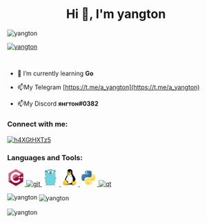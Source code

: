 <h1 align="center">Hi 👋, I'm yangton</h1>
<p align="left"> <img src="https://komarev.com/ghpvc/?username=yangton&label=Profile%20views&color=0e75b6&style=flat" alt="yangton" /> </p>

<p align="left"> <a href="https://github.com/ryo-ma/github-profile-trophy"><img src="https://github-profile-trophy.vercel.app/?username=yangton" alt="yangton" /></a> </p>

<p align="left"> <a href="https://twitter.com/" target="blank"><img src="https://img.shields.io/twitter/follow/?logo=twitter&style=for-the-badge" alt="" /></a> </p>

- 🌱 I’m currently learning **Go**

- 📫My Telegram [https://t.me/a_yangton](https://t.me/a_yangton)

- 📫My Discord **янгтон#0382**

<h3 align="left">Connect with me:</h3>
<p align="left">
<a href="https://discord.gg/h4XGtHXTz5" target="blank"><img align="center" src="https://raw.githubusercontent.com/rahuldkjain/github-profile-readme-generator/master/src/images/icons/Social/discord.svg" alt="h4XGtHXTz5" height="30" width="40" /></a>
</p>

<h3 align="left">Languages and Tools:</h3>
<p align="left"> <a href="https://www.w3schools.com/cpp/" target="_blank" rel="noreferrer"> <img src="https://raw.githubusercontent.com/devicons/devicon/master/icons/cplusplus/cplusplus-original.svg" alt="cplusplus" width="40" height="40"/> </a> <a href="https://git-scm.com/" target="_blank" rel="noreferrer"> <img src="https://www.vectorlogo.zone/logos/git-scm/git-scm-icon.svg" alt="git" width="40" height="40"/> </a> <a href="https://golang.org" target="_blank" rel="noreferrer"> <img src="https://raw.githubusercontent.com/devicons/devicon/master/icons/go/go-original.svg" alt="go" width="40" height="40"/> </a> <a href="https://www.linux.org/" target="_blank" rel="noreferrer"> <img src="https://raw.githubusercontent.com/devicons/devicon/master/icons/linux/linux-original.svg" alt="linux" width="40" height="40"/> </a> <a href="https://www.python.org" target="_blank" rel="noreferrer"> <img src="https://raw.githubusercontent.com/devicons/devicon/master/icons/python/python-original.svg" alt="python" width="40" height="40"/> </a> <a href="https://www.qt.io/" target="_blank" rel="noreferrer"> <img src="https://upload.wikimedia.org/wikipedia/commons/0/0b/Qt_logo_2016.svg" alt="qt" width="40" height="40"/> </a> </p>

<p><img align="left" src="https://github-readme-stats.vercel.app/api/top-langs?username=yangton&show_icons=true&locale=en&layout=compact" alt="yangton" /></p>

<p>&nbsp;<img align="center" src="https://github-readme-stats.vercel.app/api?username=yangton&show_icons=true&locale=en" alt="yangton" /></p>

<p><img align="center" src="https://github-readme-streak-stats.herokuapp.com/?user=yangton&" alt="yangton" /></p>
